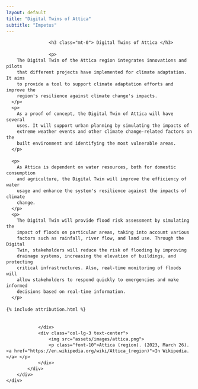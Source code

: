 ```yaml
---
layout: default
title: "Digital Twins of Attica"
subtitle: "Impetus"
---
```


<div class="col-12">
    <div class="card">
        <div class="card-body">
            <div class="row">
                <div class="col-lg-9 d-flex flex-column gap-1">

                    <h3 class="mt-0"> Digital Twins of Attica </h3>

                    <p>
        The Digital Twin of the Attica region integrates innovations and pilots
        that different projects have implemented for climate adaptation. It aims
        to provide a tool to support climate adaptation efforts and improve the
        region's resilience against climate change's impacts.
      </p>
      <p>
        As a proof of concept, the Digital Twin of Attica will have several
        uses. It will support urban planning by simulating the impacts of
        extreme weather events and other climate change-related factors on the
        built environment and identifying the most vulnerable areas.
      </p>

      <p>
        As Attica is dependent on water resources, both for domestic consumption
        and agriculture, the Digital Twin will improve the efficiency of water
        usage and enhance the system's resilience against the impacts of climate
        change.
      </p>
      <p>
        The Digital Twin will provide flood risk assessment by simulating the
        impact of floods on particular areas, taking into account various
        factors such as rainfall, river flow, and land use. Through the Digital
        Twin, stakeholders will reduce the risk of flooding by improving
        drainage systems, increasing the elevation of buildings, and protecting
        critical infrastructures. Also, real-time monitoring of floods will
        allow stakeholders to respond quickly to emergencies and make informed
        decisions based on real-time information.
      </p>

    {% include attribution.html %}


                </div>
                <div class="col-lg-3 text-center">
                    <img src="assets/images/attica.png">
                    <p class="font-10">Attica (region). (2023, March 26). <a href="https://en.wikipedia.org/wiki/Attica_(region)">In Wikipedia.</a> </p>
                </div>
            </div>
        </div>
    </div>

</div>
